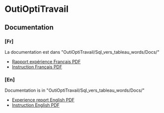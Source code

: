# OutiOptiTravail

## Documentation

### [Fr]

La documentation est dans "OutiOptiTravail/Sql_vers_tableau_words/Docs/"

- [Rapport expérience Français PDF](https://github.com/Adrien007/OutiOptiTravail/Sql_vers_tableau_words/Docs/RapportExperience_Fr.pdf)
- [Instruction Français PDF](https://github.com/Adrien007/OutiOptiTravail/Sql_vers_tableau_words/Docs/GuideUtilisateur_Fr.pdf)

### [En]

Documentation is in "OutiOptiTravail/Sql_vers_tableau_words/Docs/"

- [Experience report English PDF](https://github.com/Adrien007/OutiOptiTravail/Sql_vers_tableau_words/Docs/RapportExperience_En.pdf)
- [Instruction English PDF](https://github.com/Adrien007/OutiOptiTravail/Sql_vers_tableau_words/Docs/GuideUtilisateur_En.pdf)
